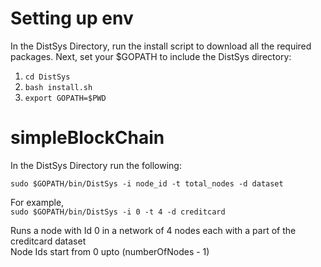 # Setting up env

In the DistSys Directory, run the install script to download all the required packages.
Next, set your $GOPATH to include the DistSys directory:

1. `cd DistSys`  
2. `bash install.sh`  
3. `export GOPATH=$PWD`  

# simpleBlockChain

In the DistSys Directory run the following:

`sudo $GOPATH/bin/DistSys -i node_id -t total_nodes -d dataset`  

For example,  
`sudo $GOPATH/bin/DistSys -i 0 -t 4 -d creditcard`  

Runs a node with Id 0 in a network of 4 nodes each with a part of the creditcard dataset  
Node Ids start from 0 upto (numberOfNodes - 1)
  

